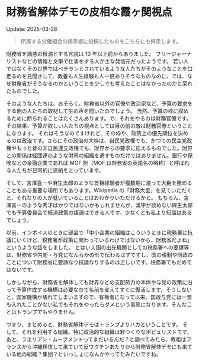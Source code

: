 # 財務省解体デモの皮相な霞ヶ関視点

Update: 2025-03-28

> 所属する労働組合の掲示板に投稿したものをこちらにも掲示します。

財務省を諸悪の根源とする言説は 10 年以上前からありました。 フリージャーナリストなどの情報と文筆で仕事をする人が主な発信元だったようです。 若い人ではなくその世界ではベテランとされているような人たちがそのようなことを口走るのを見聞きして、教養も人生経験も人一倍ありそうなものなのに、では、なぜ財務省がそうなるのかということを少しでも考えたことはなかったのかと呆れたものでした。

そのような人たちは、おそらく、財務省以外の官僚や政治家など、予算の要求をする側の人たちの取材して生の声を聞いたのでしょう。 当然、予算の枠に収めるために断られることはたくさんあります。で、それをやるのは財務官僚です。 その結果、予算が欲しい人たちの視点としては目の前の敵は財務官僚ということになります。 それはそうなのですけれど、その枠や、政策上の優先順位を決めるのは政治です。さらにその政治の大枠は、自民党政権でも、かつての民主党政権やもっと昔の非自民連立政権でも、財界からの要求に応えるものでした。財界との関係は経団連のような財界の組織を通すものだけではありません。銀行や保険などの金融企業であれば MOF 担（MOF は財務省の英語名の略称）と呼ばれる人たちが日常的に連絡をとっています。

そして、宮澤喜一や麻生太郎のような首相経験者が複数期に渡って大臣を務めることもある重要な場所でもあります。Wikipedia の「財務大臣」を見ていただくと、それなりの人が就いていることはおわかりいただけるかと。 もちろん、宮澤喜一のような秀才ばかりではないかもしれませんが、漢字が読めない麻生太郎でも予算委員会で経済政策の議論はできる人です。少なくとも私より知識はあるでしょう。

以前、インボイスのときに部会で「中小企業の組織はこういうときに税務署に抗議にいくけど、税務署が政策に関わっているわけではないから、財務省だよね」というような話をしました。 とはいえ国の出先機関としての税務署への要請等は、財務省や内閣・与党になんらかの形で伝わるはずですし、国の税制や財政のことについて財務省に要請なり抗議なりするのは正しいです。税務署でもだめではないです。

しかしながら、財務省を解体しても財界などの支配勢力の本体や与党の政策に沿って予算作成する機構は必要なので名前を変えてすぐに復活します。そうしないと、国家機構が壊れてしまいますので、有権者になって以来、国政与党には一票も入れたことがない私でもそれをやったらダメという事態になります。そんなことはトランプでもやりません。

つまり、まとめると、財務省解体デモはトランプよりバカということです。 そして、それを利用する組織、特に政治的な組織は罪つくりなポピュリストです。 あと、ラエリアン・ムーブメントってまだいるんだ？と調べてみたら、教祖はフランスから沖縄移住して来ていて反ワクチンあたりから財務省解体デモにも来ている他の組織？集団？といっしょになんかやってたみたいですね。
